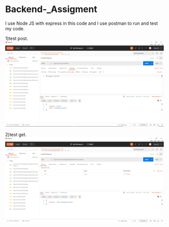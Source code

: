 # Backend-_Assigment

I use Node JS with express in this code
and I use postman to run and test my code.

1)test post.
    ![POST](./imgs/post.png)

2)test get.
    ![GET](./imgs/get.png)
